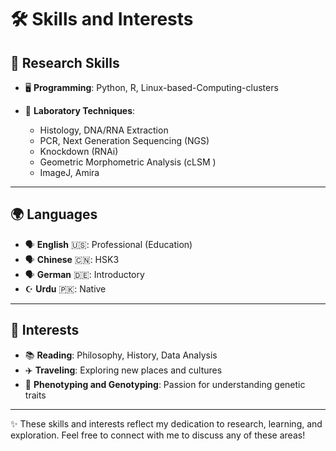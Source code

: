 # 🛠️ Skills and Interests

## 🔬 Research Skills
- 🖥️ **Programming**: Python, R, Linux-based-Computing-clusters

- 🧪 **Laboratory Techniques**:  
  - Histology, DNA/RNA Extraction
  - PCR, Next Generation Sequencing (NGS)  
  - Knockdown (RNAi)  
  - Geometric Morphometric Analysis (cLSM )
  - ImageJ, Amira 
---

## 🌍 Languages
- 🗣️ **English** 🇺🇸: Professional (Education)  
- 🗣️ **Chinese** 🇨🇳: HSK3  
- 🗣️ **German** 🇩🇪: Introductory  
- ☪️ **Urdu** 🇵🇰: Native  
---

## 🎯 Interests
- 📚 **Reading**: Philosophy, History, Data Analysis  
- ✈️ **Traveling**: Exploring new places and cultures  
- 🌱 **Phenotyping and Genotyping**: Passion for understanding genetic traits  

---

✨ These skills and interests reflect my dedication to research, learning, and exploration. Feel free to connect with me to discuss any of these areas!